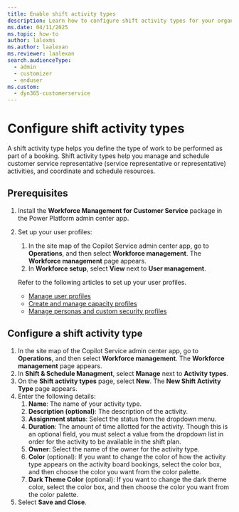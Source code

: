 ```yaml
---
title: Enable shift activity types
description: Learn how to configure shift activity types for your organization.
ms.date: 04/11/2025
ms.topic: how-to
author: lalexms
ms.author: laalexan
ms.reviewer: laalexan
search.audienceType: 
  - admin
  - customizer
  - enduser
ms.custom: 
  - dyn365-customerservice
---
```


# Configure shift activity types

A shift activity type helps you define the type of work to be performed as part of a booking. Shift activity types help you manage and schedule customer service representative (service representative or representative) activities, and coordinate and schedule resources.

## Prerequisites

1. Install the **Workforce Management for Customer Service** package in the Power Platform admin center app.
1. Set up your user profiles:
     1. In the site map of the Copilot Service admin center app, go to **Operations**, and then select **Workforce management**. The **Workforce management** page appears.
     1. In **Workforce setup**, select **View** next to **User management**.

   Refer to the following articles to set up your user profiles.
    -	[Manage user profiles](/dynamics365/customer-service/users-user-profiles)
    -	[Create and manage capacity profiles](/dynamics365/customer-service/capacity-profiles)
    -	[Manage personas and custom security profiles](/dynamics365/customer-service/role-persona-mapping)

## Configure a shift activity type

1. In the site map of the Copilot Service admin center app, go to **Operations**, and then select **Workforce management**. The **Workforce management** page appears.
1. In **Shift & Schedule Managment**, select **Manage** next to **Activity types**.
1. On the **Shift activity types** page, select **New**. The **New Shift Activity Type** page appears.
1. Enter the following details:
     1. **Name**: The name of your activity type.
     1. **Description (optional)**: The description of the activity.
     1. **Assignment status**: Select the status from the dropdown menu.
     1. **Duration**: The amount of time allotted for the activity. Though this is an optional field, you must select a value from the dropdown list in order for the activity to be available in the shift plan.
     1. **Owner**: Select the name of the owner for the activity type.
     1. **Color** (optional): If you want to change the color of how the activity type appears on the activity board bookings, select the color box, and then choose the color you want from the color palette.
     1. **Dark Theme Color** (optional): If you want to change the dark theme color, select the color box, and then choose the color you want from the color palette.
1. Select **Save and Close**.
